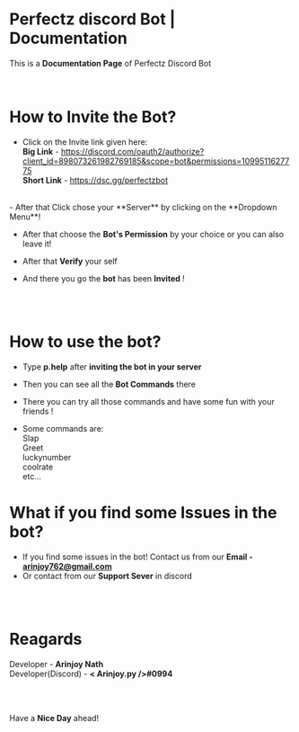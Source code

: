 # Perfectz discord Bot | Documentation

This is a **Documentation Page** of Perfectz Discord Bot

<br />

<!-- Staring the main tutorial -->

# How to Invite the Bot?

- Click on the Invite link given here: <br/>**Big Link** -  https://discord.com/oauth2/authorize?client_id=898073261982769185&scope=bot&permissions=1099511627775<br/>**Short Link** - https://dsc.gg/perfectzbot
<br/>
- After that Click chose your **Server** by clicking on the **Dropdown Menu**!  

- After that choose the **Bot's Permission** by your choice or you can also leave it!

- After that **Verify** your self

- And there you go the **bot** has been **Invited** !


<br />
<br />

# How to use the bot?

- Type **p.help** after **inviting the bot in your server**

- Then you can see all the **Bot Commands** there

- There you can try all those commands and have some fun with your friends !

- Some commands are:<br />Slap<br />Greet<br />luckynumber<br />coolrate<br />etc...


# What if you find some **Issues** in the bot?

- If you find some issues in the bot! Contact us from our **Email - arinjoy762@gmail.com**<br/>
- Or contact from our **Support Sever** in discord

<br/><br/>

# Reagards

Developer - **Arinjoy Nath**<br/>
Developer(Discord) - **< Arinjoy.py />#0994**

<br/><br/>

Have a **Nice Day** ahead!
